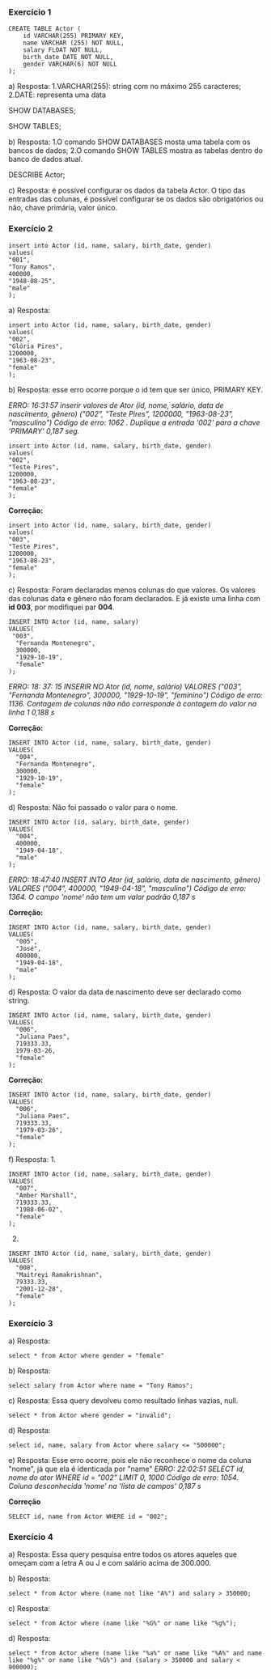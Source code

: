 ### Exercício 1
```
CREATE TABLE Actor (
    id VARCHAR(255) PRIMARY KEY,
    name VARCHAR (255) NOT NULL,
    salary FLOAT NOT NULL,
    birth_date DATE NOT NULL,
    gender VARCHAR(6) NOT NULL
);
```
a) Resposta: 
1.VARCHAR(255): string com no máximo 255 caracteres;
2.DATE: representa uma data

SHOW DATABASES;

SHOW TABLES;

b) Resposta:
1.O comando SHOW DATABASES mosta uma tabela com os bancos de dados;
2.O comando SHOW TABLES mostra as tabelas dentro do banco de dados atual.

DESCRIBE Actor;

c) Resposta: é possível configurar os dados da tabela Actor. O tipo das entradas das colunas, 
é possível configurar se os dados são obrigatórios ou não, chave primária, valor único.

### Exercício 2 
```
insert into Actor (id, name, salary, birth_date, gender)
values(
"001",
"Tony Ramos",
400000,
"1948-08-25",
"male"
);
```
a) Resposta:
```
insert into Actor (id, name, salary, birth_date, gender)
values(
"002",
"Glória Pires",
1200000,
"1963-08-23",
"female"
);
```
b) Resposta: esse erro ocorre porque o id tem que ser único, PRIMARY KEY.

 *ERRO: 16:31:57 inserir valores de Ator (id, nome, salário, data de nascimento, gênero) ("002", "Teste Pires", 1200000, "1963-08-23", "masculino") Código de erro: 1062 . Duplique a entrada '002' para a chave 'PRIMARY' 0,187 seg.*

```
insert into Actor (id, name, salary, birth_date, gender)
values(
"002",
"Teste Pires",
1200000,
"1963-08-23",
"female"
);
```
**Correção:**
```
insert into Actor (id, name, salary, birth_date, gender)
values(
"003",
"Teste Pires",
1200000,
"1963-08-23",
"female"
);
```

c) Resposta: Foram declaradas menos colunas do que valores. Os valores das colunas data e gênero não foram declarados. E já existe uma linha com **id 003**, por modifiquei par **004**.
```
INSERT INTO Actor (id, name, salary)
VALUES(
 "003", 
  "Fernanda Montenegro",
  300000,
  "1929-10-19", 
  "female"
);
```
*ERRO: 18: 37: 15 INSERIR NO Ator (id, nome, salário) VALORES ("003", "Fernanda Montenegro", 300000, "1929-10-19", "feminino") Código de erro: 1136. Contagem de colunas não não corresponde à contagem do valor na linha 1 0,188 s*

**Correção:**
```
INSERT INTO Actor (id, name, salary, birth_date, gender)
VALUES(
  "004", 
  "Fernanda Montenegro",
  300000,
  "1929-10-19", 
  "female"
);
```

d) Resposta: Não foi passado o valor para o nome.
```
INSERT INTO Actor (id, salary, birth_date, gender)
VALUES(
  "004",
  400000,
  "1949-04-18", 
  "male"
);
```
*ERRO: 18:47:40 INSERT INTO Ator (id, salário, data de nascimento, gênero) VALORES ("004", 400000, "1949-04-18", "masculino") Código de erro: 1364. O campo 'nome' não tem um valor padrão 0,187 s*

**Correção:**
```
INSERT INTO Actor (id, name, salary, birth_date, gender)
VALUES(
  "005",
  "José",
  400000,
  "1949-04-18", 
  "male"
);
```
d) Resposta: O valor da data de nascimento deve ser declarado como string.
```
INSERT INTO Actor (id, name, salary, birth_date, gender)
VALUES(
  "006", 
  "Juliana Paes",
  719333.33,
  1979-03-26, 
  "female"
);
```

**Correção:**
```
INSERT INTO Actor (id, name, salary, birth_date, gender)
VALUES(
  "006", 
  "Juliana Paes",
  719333.33,
  "1979-03-26", 
  "female"
);
```

f) Resposta:
1.
```
INSERT INTO Actor (id, name, salary, birth_date, gender)
VALUES(
  "007", 
  "Amber Marshall",
  719333.33,
  "1988-06-02", 
  "female"
);
```
2.
```
INSERT INTO Actor (id, name, salary, birth_date, gender)
VALUES(
  "008", 
  "Maitreyi Ramakrishnan",
  79333.33,
  "2001-12-28", 
  "female"
);
```

### Exercício 3
a) Resposta: 
```
select * from Actor where gender = "female"
```
b) Resposta:
```
select salary from Actor where name = "Tony Ramos";
```

c) Resposta: Essa query devolveu como resultado linhas vazias, null.
```
select * from Actor where gender = "invalid";
```

d) Resposta:
```
select id, name, salary from Actor where salary <= "500000";
```

e) Resposta: Esse erro ocorre, pois ele não reconhece o nome da coluna "nome", já que ela é identicada por "name"
*ERRO: 22:02:51 SELECT id, nome do ator WHERE id = "002" LIMIT 0, 1000 Código de erro: 1054. Coluna desconhecida 'nome' na 'lista de campos' 0,187 s*

**Correção**
```
SELECT id, name from Actor WHERE id = "002";
```

### Exercício 4
a) Resposta: Essa query pesquisa entre todos os atores aqueles que omeçam com a letra A ou J e com salário acima de 300.000.

b) Resposta:
```
select * from Actor where (name not like "A%") and salary > 350000;
```

c) Resposta:
```
select * from Actor where (name like "%G%" or name like "%g%");
```

d) Resposta:
```
select * from Actor where (name like "%a%" or name like "%A%" and name like "%g%" or name like "%G%") and (salary > 350000 and salary < 900000); 
```

